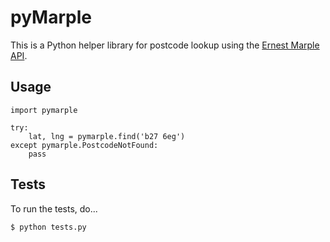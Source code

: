 # pyMarple

This is a Python helper library for postcode lookup using the [Ernest Marple API](http://ernestmarples.com/).

## Usage

    import pymarple
 
    try:
        lat, lng = pymarple.find('b27 6eg')
    except pymarple.PostcodeNotFound:
        pass


## Tests

To run the tests, do...

    $ python tests.py